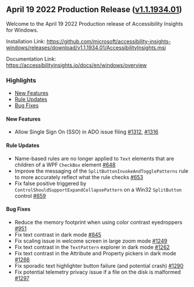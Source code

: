 ## April 19 2022 Production Release ([v1.1.1934.01](https://github.com/Microsoft/accessibility-insights-windows/releases/tag/v1.1.1934.01))

Welcome to the April 19 2022 Production release of Accessibility Insights for Windows.

Installation Link: https://github.com/microsoft/accessibility-insights-windows/releases/download/v1.1.1934.01/AccessibilityInsights.msi

Documentation Link: https://accessibilityinsights.io/docs/en/windows/overview

### Highlights

- [New Features](#new-features)
- [Rule Updates](#rule-updates)
- [Bug Fixes](#bug-fixes)

#### New Features
- Allow Single Sign On (SSO) in ADO issue filing [#1312](https://github.com/microsoft/accessibility-insights-windows/pull/1312), [#1316](https://github.com/microsoft/accessibility-insights-windows/pull/1316)

#### Rule Updates
- Name-based rules are no longer applied to `Text` elements that are children of a WPF `CheckBox` element [#648](https://github.com/microsoft/axe-windows/issues/648)
- Improve the messaging of the `SplitButtonInvokeAndTogglePatterns` rule to more accurately reflect what the rule checks [#653](https://github.com/microsoft/axe-windows/issues/653)
- Fix false positive triggered by `ControlShouldSupportExpandCollapsePattern` on a Win32 `SplitButton` control [#659](https://github.com/microsoft/axe-windows/issues/659)

#### Bug Fixes

- Reduce the memory footprint when using color contrast eyedroppers [#951](https://github.com/microsoft/accessibility-insights-windows/issues/951)
- Fix text contrast in dark mode [#845](https://github.com/microsoft/accessibility-insights-windows/issues/845)
- Fix scaling issue in welcome screen in large zoom mode [#1249](https://github.com/microsoft/accessibility-insights-windows/issues/1249)
- Fix text contrast in the `TextPattern` explorer in dark mode [#1262](https://github.com/microsoft/accessibility-insights-windows/issues/1262)
- Fix text contrast in the Attribute and Property pickers in dark mode [#1266](https://github.com/microsoft/accessibility-insights-windows/issues/1266)
- Fix sporadic text highlighter button failure (and potential crash) [#1290](https://github.com/microsoft/accessibility-insights-windows/issues/1290)
- Fix potential telemetry privacy issue if a file on the disk is malformed [#1297](https://github.com/microsoft/accessibility-insights-windows/pull/1297)
